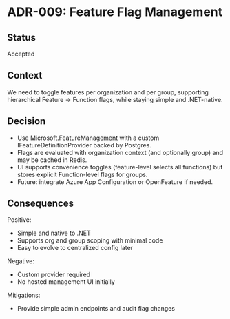 # ADR-009: Feature Flag Management

## Status
Accepted

## Context
We need to toggle features per organization and per group, supporting hierarchical Feature → Function flags, while staying simple and .NET-native.

## Decision
- Use Microsoft.FeatureManagement with a custom IFeatureDefinitionProvider backed by Postgres.
- Flags are evaluated with organization context (and optionally group) and may be cached in Redis.
- UI supports convenience toggles (feature-level selects all functions) but stores explicit Function-level flags for groups.
- Future: integrate Azure App Configuration or OpenFeature if needed.

## Consequences

Positive:
- Simple and native to .NET
- Supports org and group scoping with minimal code
- Easy to evolve to centralized config later

Negative:
- Custom provider required
- No hosted management UI initially

Mitigations:
- Provide simple admin endpoints and audit flag changes
